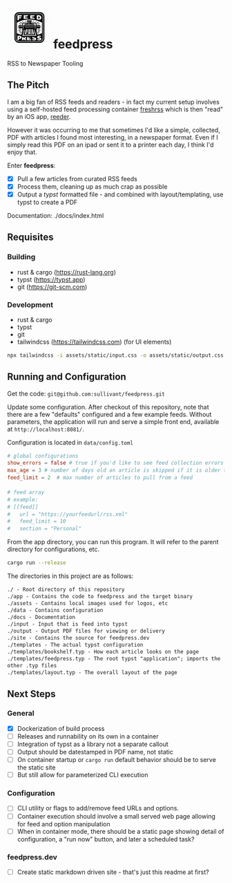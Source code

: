 # <img src="https://github.com/sullivant/feedpress/blob/main/assets/logo.jpg?raw=true" height=100 width=100> feedpress
RSS to Newspaper Tooling


## The Pitch
I am a big fan of RSS feeds and readers - in fact my current setup involves using a self-hosted feed processing container [freshrss](https://freshrss.org) which is then "read" by an iOS app, [reeder](https://reederapp.com/).

However it was occurring to me that sometimes I'd like a simple, collected, PDF with articles I found most interesting, in a newspaper format.  Even if I simply read this PDF on an ipad or sent it to a printer each day, I think I'd enjoy that.

Enter **feedpress**:

- [x] Pull a few articles from curated RSS feeds
- [x] Process them, cleaning up as much crap as possible
- [x] Output a *typst* formatted file - and combined with layout/templating, use typst to create a PDF

Documentation: ./docs/index.html

## Requisites
### Building
- rust & cargo (https://rust-lang.org)
- typst (https://typst.app)
- git (https://git-scm.com)
### Development
- rust & cargo
- typst
- git
- tailwindcss (https://tailwindcss.com) (for UI elements) 
```bash
npx tailwindcss -i assets/static/input.css -o assets/static/output.css --watch
```

## Running and Configuration
Get the code: 
`git@github.com:sullivant/feedpress.git`

Update some configuration.  After checkout of this repository, note that there are a few "defaults" configured and a few example feeds.  Without parameters, the application will run and serve a simple front end, available at `http://localhost:8081/`.

Configuration is located in `data/config.toml`
```toml
# global configurations
show_errors = false # true if you'd like to see feed collection errors
max_age = 3 # number of days old an article is skipped if it is older than
feed_limit = 2  # max number of articles to pull from a feed

# feed array
# example:
# [[feed]]
#   url = "https://yourfeedurl/rss.xml"
#   feed_limit = 10
#   section = "Personal"

```

From the app directory, you can run this program.  It will refer to the parent directory for configurations, etc.

```bash
cargo run --release
```

The directories in this project are as follows:
```
./ - Root directory of this repository
./app - Contains the code to feedpress and the target binary
./assets - Contains local images used for logos, etc
./data - Contains configuration 
./docs - Documentation
./input - Input that is feed into typst
./output - Output PDF files for viewing or delivery
./site - Contains the source for feedpress.dev
./templates - The actual typst configuration
./templates/bookshelf.typ - How each article looks on the page
./templates/feedpress.typ - The root typst "application"; imports the other .typ files
./templates/layout.typ - The overall layout of the page
```

## Next Steps
### General
- [x] Dockerization of build process
- [ ] Releases and runnability on its own in a container
- [ ] Integration of typst as a library not a separate callout
- [ ] Output should be datestamped in PDF name, not static
- [ ] On container startup or `cargo run` default behavior should be to serve the static site
- [ ] But still allow for parameterized CLI execution
### Configuration
- [ ] CLI utility or flags to add/remove feed URLs and options.
- [ ] Container execution should involve a small served web page allowing for feed and option manipulation
- [ ] When in container mode, there should be a static page showing detail of configuration, a "run now" button, and later a scheduled task?
### feedpress.dev
- [ ] Create static markdown driven site - that's just this readme at first?